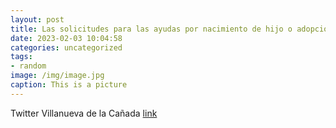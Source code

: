 ```yaml
---
layout: post
title: Las solicitudes para las ayudas por nacimiento de hijo o adopción de niños menores de tres años se pueden presentar hasta el 21 ...
date: 2023-02-03 10:04:58
categories: uncategorized
tags:
- random
image: /img/image.jpg
caption: This is a picture
---
```

Twitter Villanueva de la Cañada [link](https://twitter.com/AytoVDLCanada/status/1621144372472614917)
